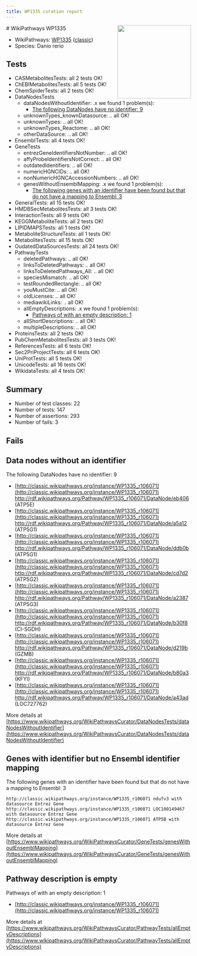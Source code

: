 ```yaml
---
title: WP1335 curation report
---
```


<img style="float: right; width: 200px" src="https://upload.wikimedia.org/wikipedia/commons/thumb/8/83/Wplogo_with_text_500.png/640px-Wplogo_with_text_500.png" />
# WikiPathways WP1335

* WikiPathways: [WP1335](https://wikipathways.org/pathways/WP1335) ([classic](https://classic.wikipathways.org/instance/WP1335))
* Species: Danio rerio
## Tests
* CASMetabolitesTests: all 2 tests OK!
* ChEBIMetabolitesTests: all 5 tests OK!
* ChemSpiderTests: all 2 tests OK!
* DataNodesTests
    * dataNodesWithoutIdentifier: .x we found 1 problem(s):
        * [The following DataNodes have no identifier: 9](#d2d32fa8)
    * unknownTypes_knownDatasource: .. all OK!
    * unknownTypes: .. all OK!
    * unknownTypes_Reactome: .. all OK!
    * otherDataSource: .. all OK!
* EnsemblTests: all 4 tests OK!
* GeneTests
    * entrezGeneIdentifiersNotNumber: .. all OK!
    * affyProbeIdentifiersNotCorrect: .. all OK!
    * outdatedIdentifiers: .. all OK!
    * numericHGNCIDs: .. all OK!
    * nonNumericHGNCAccessionNumbers: .. all OK!
    * genesWithoutEnsemblMapping: .x we found 1 problem(s):
        * [The following genes with an identifier have been found but that do not have a mapping to Ensembl: 3](#40286d85)
* GeneralTests: all 15 tests OK!
* HMDBSecMetabolitesTests: all 3 tests OK!
* InteractionTests: all 9 tests OK!
* KEGGMetaboliteTests: all 2 tests OK!
* LIPIDMAPSTests: all 1 tests OK!
* MetaboliteStructureTests: all 1 tests OK!
* MetabolitesTests: all 15 tests OK!
* OudatedDataSourcesTests: all 24 tests OK!
* PathwayTests
    * deletedPathways: .. all OK!
    * linksToDeletedPathways: .. all OK!
    * linksToDeletedPathways_All: .. all OK!
    * speciesMismatch: .. all OK!
    * testRoundedRectangle: .. all OK!
    * youMustCite: .. all OK!
    * oldLicenses: .. all OK!
    * mediawikiLinks: .. all OK!
    * allEmptyDescriptions: .x we found 1 problem(s):
        * [Pathways of with an empty description: 1](#798a4967)
    * allShortDescriptions: .. all OK!
    * multipleDescriptions: .. all OK!
* ProteinsTests: all 2 tests OK!
* PubChemMetabolitesTests: all 3 tests OK!
* ReferencesTests: all 6 tests OK!
* Sec2PriProjectTests: all 6 tests OK!
* UniProtTests: all 5 tests OK!
* UnicodeTests: all 16 tests OK!
* WikidataTests: all 4 tests OK!


## Summary

* Number of test classes: 22
* Number of tests: 147
* Number of assertions: 293
* Number of fails: 3

## Fails

<a name="d2d32fa8" />

## Data nodes without an identifier

The following DataNodes have no identifier: 9

* [http://classic.wikipathways.org/instance/WP1335_r106071](http://classic.wikipathways.org/instance/WP1335_r106071) http://rdf.wikipathways.org/Pathway/WP1335_r106071/DataNode/eb406 (ATP5E)
* [http://classic.wikipathways.org/instance/WP1335_r106071](http://classic.wikipathways.org/instance/WP1335_r106071) http://rdf.wikipathways.org/Pathway/WP1335_r106071/DataNode/a5a12 (ATP5G1)
* [http://classic.wikipathways.org/instance/WP1335_r106071](http://classic.wikipathways.org/instance/WP1335_r106071) http://rdf.wikipathways.org/Pathway/WP1335_r106071/DataNode/ddb0b (ATP5G1)
* [http://classic.wikipathways.org/instance/WP1335_r106071](http://classic.wikipathways.org/instance/WP1335_r106071) http://rdf.wikipathways.org/Pathway/WP1335_r106071/DataNode/cd7d2 (ATP5G2)
* [http://classic.wikipathways.org/instance/WP1335_r106071](http://classic.wikipathways.org/instance/WP1335_r106071) http://rdf.wikipathways.org/Pathway/WP1335_r106071/DataNode/a2387 (ATP5G3)
* [http://classic.wikipathways.org/instance/WP1335_r106071](http://classic.wikipathways.org/instance/WP1335_r106071) http://rdf.wikipathways.org/Pathway/WP1335_r106071/DataNode/b30f8 (CI-SGDH)
* [http://classic.wikipathways.org/instance/WP1335_r106071](http://classic.wikipathways.org/instance/WP1335_r106071) http://rdf.wikipathways.org/Pathway/WP1335_r106071/DataNode/d219b (GZMB)
* [http://classic.wikipathways.org/instance/WP1335_r106071](http://classic.wikipathways.org/instance/WP1335_r106071) http://rdf.wikipathways.org/Pathway/WP1335_r106071/DataNode/b80a3 (KFYI)
* [http://classic.wikipathways.org/instance/WP1335_r106071](http://classic.wikipathways.org/instance/WP1335_r106071) http://rdf.wikipathways.org/Pathway/WP1335_r106071/DataNode/a43ad (LOC727762)


More details at [https://www.wikipathways.org/WikiPathwaysCurator/DataNodesTests/dataNodesWithoutIdentifier](https://www.wikipathways.org/WikiPathwaysCurator/DataNodesTests/dataNodesWithoutIdentifier)

<a name="40286d85" />

## Genes with identifier but no Ensembl identifier mapping

The following genes with an identifier have been found but that do not have a mapping to Ensembl: 3
```
http://classic.wikipathways.org/instance/WP1335_r106071 ndufv3 with datasource Entrez Gene
http://classic.wikipathways.org/instance/WP1335_r106071 LOC100149467 with datasource Entrez Gene
http://classic.wikipathways.org/instance/WP1335_r106071 ATP5B with datasource Entrez Gene
```

More details at [https://www.wikipathways.org/WikiPathwaysCurator/GeneTests/genesWithoutEnsemblMapping](https://www.wikipathways.org/WikiPathwaysCurator/GeneTests/genesWithoutEnsemblMapping)

<a name="798a4967" />

## Pathway description is empty

Pathways of with an empty description: 1

* [http://classic.wikipathways.org/instance/WP1335_r106071](http://classic.wikipathways.org/instance/WP1335_r106071)

More details at [https://www.wikipathways.org/WikiPathwaysCurator/PathwayTests/allEmptyDescriptions](https://www.wikipathways.org/WikiPathwaysCurator/PathwayTests/allEmptyDescriptions)

